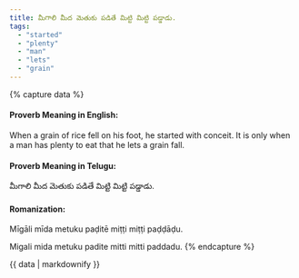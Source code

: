 ```yaml
---
title: మీగాలి మీద మెతుకు పడితే మిట్టి మిట్టి పడ్డాడు.
tags:
  - "started"
  - "plenty"
  - "man"
  - "lets"
  - "grain"
---
```


{% capture data %}
#### Proverb Meaning in English:
When a grain of rice fell on his foot, he started with conceit.
It is only when a man has plenty to eat that he lets a grain fall.

#### Proverb Meaning in Telugu:
మీగాలి మీద మెతుకు పడితే మిట్టి మిట్టి పడ్డాడు.

#### Romanization:
Mīgāli mīda metuku paḍitē miṭṭi miṭṭi paḍḍāḍu.

Migali mida metuku padite mitti mitti paddadu.
{% endcapture %}

{{ data | markdownify }}

